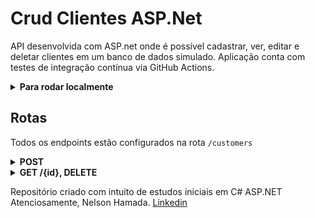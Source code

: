 # Crud Clientes ASP.Net

API desenvolvida com ASP.net onde é possível cadastrar, ver, editar e deletar clientes em um banco de dados simulado.
Aplicação conta com testes de integração contínua via GitHub Actions.

<details>
<summary><strong>Para rodar localmente</strong></summary><br/>
  
Clone esse repositório:
```
git clone git@github.com:nelsonhamada/crud-asp.git
```

Entre no diretório `src/` e instale as dependências:
```
cd crud-asp/src/ && dotnet restore
```

Para rodar a aplicação é necessário estar no diretório `CustomerCrud/` e executar:
```
dotnet run
```

Para rodar os testes é necessário estar no diretório `CustomerCrud.Test/` e executar:
```
dotnet test
```
</details>

## Rotas
Todos os endpoints estão configurados na rota `/customers`

<details>
<summary><strong>POST</strong></summary>
No endpoint POST /customers o body da requisição é:
```
  {
    "name": "Nelson",
    "cpf": "0923890321"
  }
```

</details>
<details>
<summary><strong>GET /{id}, DELETE</strong></summary><br/>
Nos endpoints DELETE e GET a rota é /customers/{id}
</details>


Repositório criado com intuito de estudos iniciais em C# ASP.NET
Atenciosamente,
Nelson Hamada.
[Linkedin](https://www.linkedin.com/in/nelson-hamada/)

